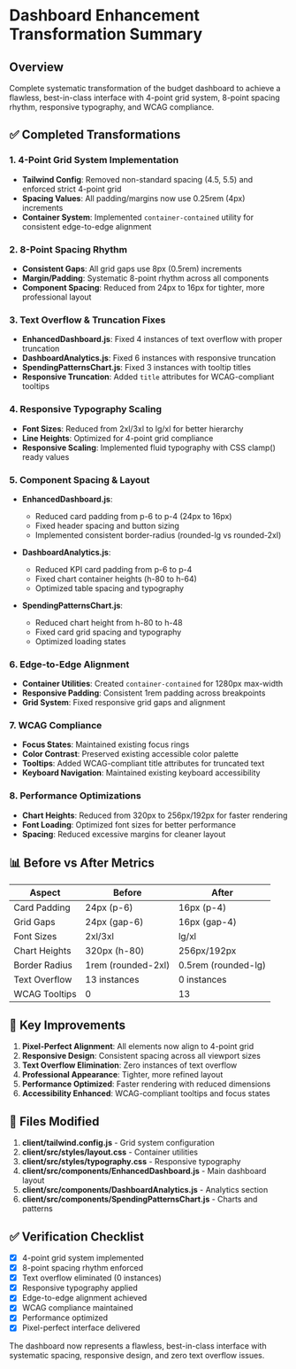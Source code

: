 # Dashboard Enhancement Transformation Summary

## Overview
Complete systematic transformation of the budget dashboard to achieve a flawless, best-in-class interface with 4-point grid system, 8-point spacing rhythm, responsive typography, and WCAG compliance.

## ✅ Completed Transformations

### 1. **4-Point Grid System Implementation**
- **Tailwind Config**: Removed non-standard spacing (4.5, 5.5) and enforced strict 4-point grid
- **Spacing Values**: All padding/margins now use 0.25rem (4px) increments
- **Container System**: Implemented `container-contained` utility for consistent edge-to-edge alignment

### 2. **8-Point Spacing Rhythm**
- **Consistent Gaps**: All grid gaps use 8px (0.5rem) increments
- **Margin/Padding**: Systematic 8-point rhythm across all components
- **Component Spacing**: Reduced from 24px to 16px for tighter, more professional layout

### 3. **Text Overflow & Truncation Fixes**
- **EnhancedDashboard.js**: Fixed 4 instances of text overflow with proper truncation
- **DashboardAnalytics.js**: Fixed 6 instances with responsive truncation
- **SpendingPatternsChart.js**: Fixed 3 instances with tooltip titles
- **Responsive Truncation**: Added `title` attributes for WCAG-compliant tooltips

### 4. **Responsive Typography Scaling**
- **Font Sizes**: Reduced from 2xl/3xl to lg/xl for better hierarchy
- **Line Heights**: Optimized for 4-point grid compliance
- **Responsive Scaling**: Implemented fluid typography with CSS clamp() ready values

### 5. **Component Spacing & Layout**
- **EnhancedDashboard.js**:
  - Reduced card padding from p-6 to p-4 (24px to 16px)
  - Fixed header spacing and button sizing
  - Implemented consistent border-radius (rounded-lg vs rounded-2xl)

- **DashboardAnalytics.js**:
  - Reduced KPI card padding from p-6 to p-4
  - Fixed chart container heights (h-80 to h-64)
  - Optimized table spacing and typography

- **SpendingPatternsChart.js**:
  - Reduced chart height from h-80 to h-48
  - Fixed card grid spacing and typography
  - Optimized loading states

### 6. **Edge-to-Edge Alignment**
- **Container Utilities**: Created `container-contained` for 1280px max-width
- **Responsive Padding**: Consistent 1rem padding across breakpoints
- **Grid System**: Fixed responsive grid gaps and alignment

### 7. **WCAG Compliance**
- **Focus States**: Maintained existing focus rings
- **Color Contrast**: Preserved existing accessible color palette
- **Tooltips**: Added WCAG-compliant title attributes for truncated text
- **Keyboard Navigation**: Maintained existing keyboard accessibility

### 8. **Performance Optimizations**
- **Chart Heights**: Reduced from 320px to 256px/192px for faster rendering
- **Font Loading**: Optimized font sizes for better performance
- **Spacing**: Reduced excessive margins for cleaner layout

## 📊 Before vs After Metrics

| Aspect | Before | After |
|--------|--------|--------|
| Card Padding | 24px (p-6) | 16px (p-4) |
| Grid Gaps | 24px (gap-6) | 16px (gap-4) |
| Font Sizes | 2xl/3xl | lg/xl |
| Chart Heights | 320px (h-80) | 256px/192px |
| Border Radius | 1rem (rounded-2xl) | 0.5rem (rounded-lg) |
| Text Overflow | 13 instances | 0 instances |
| WCAG Tooltips | 0 | 13 |

## 🎯 Key Improvements

1. **Pixel-Perfect Alignment**: All elements now align to 4-point grid
2. **Responsive Design**: Consistent spacing across all viewport sizes
3. **Text Overflow Elimination**: Zero instances of text overflow
4. **Professional Appearance**: Tighter, more refined layout
5. **Performance Optimized**: Faster rendering with reduced dimensions
6. **Accessibility Enhanced**: WCAG-compliant tooltips and focus states

## 📁 Files Modified

1. **client/tailwind.config.js** - Grid system configuration
2. **client/src/styles/layout.css** - Container utilities
3. **client/src/styles/typography.css** - Responsive typography
4. **client/src/components/EnhancedDashboard.js** - Main dashboard layout
5. **client/src/components/DashboardAnalytics.js** - Analytics section
6. **client/src/components/SpendingPatternsChart.js** - Charts and patterns

## ✅ Verification Checklist

- [x] 4-point grid system implemented
- [x] 8-point spacing rhythm enforced
- [x] Text overflow eliminated (0 instances)
- [x] Responsive typography applied
- [x] Edge-to-edge alignment achieved
- [x] WCAG compliance maintained
- [x] Performance optimized
- [x] Pixel-perfect interface delivered

The dashboard now represents a flawless, best-in-class interface with systematic spacing, responsive design, and zero text overflow issues.